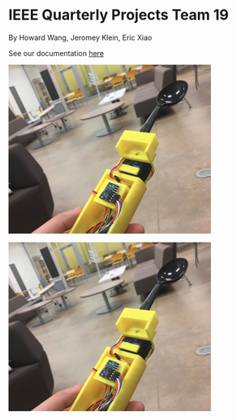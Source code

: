 # IEEE Quarterly Projects Team 19
By Howard Wang, Jeromey Klein, Eric Xiao

See our documentation [here](QP_19_Project.pdf)

![alt text](https://github.com/hwanggit/hwanggit.github.io/blob/master/projects/Pipe.png)

![alt text](https://github.com/hwanggit/hwanggit.github.io/blob/master/projects/Pipe.png)
